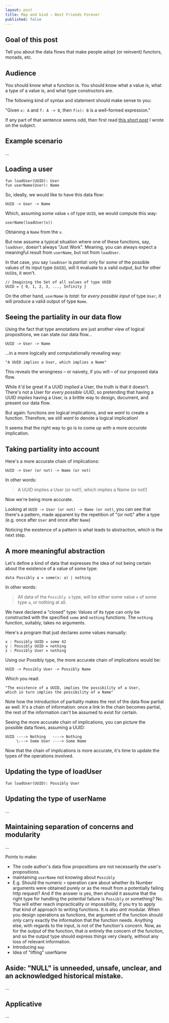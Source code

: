 ```yaml
---
layout: post
title: Map and bind – Best Friends Forever
published: false
---
```


## Goal of this post

Tell you about the data flows that make people 
adopt (or reinvent) functors, monads, etc.

## Audience

You should know what a function is. You should know 
what a value is, what a type of a value is, and 
what type constructors are.

The following kind of syntax and statement should make 
sense to you:

"Given `x: A` and `f: A -> B`, then `f(x): B` is a 
well-formed expression."

If any part of that sentence seems odd, then first 
read [this short post][values-types] I wrote on the subject.

## Example scenario

...

## Loading a user

    fun loadUser(UUID): User
    fun userName(User): Name

So, ideally, we would like to have this data flow:

    UUID -> User -> Name

Which, assuming some value `x` of type `UUID`, we would compute this way:

    userName(loadUser(x))

Obtaining a `Name` from the `x`.

But now assume a typical situation where one of these functions, 
say, `loadUser`, doesn't always "Just Work". Meaning, you can always 
expect a meaningful result from `userName`, but not from `loadUser`.

In that case, you say `loadUser` is *partial*: only for *some* of 
the possible values of its input type (`UUID`), will it evaluate to 
a valid output, but for other `UUID`s, it won't.

    // Imagining the Set of all values of type UUID
    UUID = { 0, 1, 2, 3, ..., Infinity } 

On the other hand, `userName` is *total*: for *every possible input* 
of type `User`, it will produce a valid output of type `Name`. 

## Seeing the partiality in our data flow

Using the fact that type annotations are just another view of logical 
propositions, we can state our data flow...

    UUID -> User -> Name

...in a more logically and computationally revealing way:

    "A UUID implies a User, which implies a Name"

This reveals the wrongness – or naivety, if you will – of our 
proposed data flow.  

While it'd be great if a UUID *implied* a User, the truth is 
that it doesn't. There's not a User for *every possible UUID*, so 
pretending that having a UUID *implies* having a User, is a brittle
way to design, document, and present our data flow.

But again: functions *are* logical implications, and we *want* to 
create a function. Therefore, we still *want* to denote a logical implication!

It seems that the right way to go is to come up with a more *accurate* implication.

## Taking partiality into account

Here's a more accurate chain of implications:

    UUID -> User (or not) -> Name (or not)

In other words:

> A UUID implies a User (or not!), which implies a Name (or not!)

Now we're being more accurate.

Looking at `UUID -> User (or not) -> Name (or not)`, you can see
that there's a pattern, made apparent by the repetition of "(or not)"
after a type (e.g. once after `User` and once after `Name`) 

Noticing the existence of a pattern is what leads to abstraction, 
which is the next step.

## A more meaningful abstraction

Let's define a kind of data that expresses the idea of not 
being certain about the existence of a value of some type:

    data Possibly a = some(x: a) | nothing

In other words:

> All data of the `Possibly a` type, will be either some value `x` 
> of some type `a`, or nothing at all.

We have declared a "closed" type: Values of its type can only be 
constructed with the specified `some` and `nothing` functions. 
The `nothing` function, suitably, takes no arguments.

Here's a program that just declares some values manually:

    x : Possibly UUID = some 42
    y : Possibly UUID = nothing
    z : Possibly User = nothing

Using our Possibly type, the more accurate chain of implications would be:

    UUID -> Possibly User -> Possibly Name

Which you read:

    "The existence of a UUID, implies the possibility of a User, 
    which in turn implies the possibility of a Name"

Note how the introduction of partiality makes the rest 
of the data flow partial as well. It's a chain of information: 
once a link in the chain becomes partial, the rest of the 
information can't be assumed to exist for certain.

Seeing the more accurate chain of implications, you 
can picture the possible data flows, assuming a UUID:

    UUID ----> Nothing   ----> Nothing
         \---> Some User ----> Some Name

Now that the chain of implications is more accurate, it's 
time to update the types of the operations involved.

## Updating the type of loadUser

    fun loadUser(UUID): Possibly User

## Updating the type of userName

...

## Maintaining separation of concerns and modularity

...

Points to make:

* The code author's data flow propositions are not necessarily the user's propositions.
* maintaining `userName` not knowing about `Possibly`
* E.g. Should the numeric `+` operation care about whether its Number 
  arguments were obtained purely or as the result from a potentially
  failing http request? And if the answer is yes, 
  then should it assume that the right type for handling the potential 
  failure is `Possibly` or something? No. You 
  will either reach impracticality or impossibility, if you try to apply 
  that kind of approach to 
  writing functions. It is also *anti* modular. When you design operations
  as functions, 
  the argument of the function should *only* carry exactly the information 
  that the function needs. Anything else, with regards to the input, is not 
  of the function's concern. Now, as for the *output* of the function, 
  that *is* entirely the concern of the function, and so the output type 
  should express things very clearly, without any loss of relevant information.
* Introducing `map`
* Idea of "lifting" userName

## Aside: "NULL" is unneeded, unsafe, unclear, and an acknowledged historical mistake.

...

## Applicative

...

[values-types]:   /
